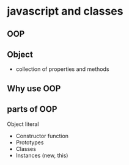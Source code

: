# javascript and classes

## OOP

## Object
- collection of properties and methods

## Why use OOP

## parts of OOP
Object literal

- Constructor function
- Prototypes
- Classes
- Instances (new, this)

